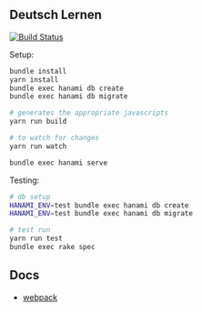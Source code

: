 Deutsch Lernen
-----------------------

[![Build Status](https://travis-ci.org/mjacobus/deutsch.svg?branch=master)](https://travis-ci.org/mjacobus/deutsch)

Setup:

```bash
bundle install
yarn install
bundle exec hanami db create
bundle exec hanami db migrate

# generates the appropriate javascripts
yarn run build

# to watch for changes
yarn run watch

bundle exec hanami serve
```

Testing:

```bash
# db setup
HANAMI_ENV=test bundle exec hanami db create
HANAMI_ENV=test bundle exec hanami db migrate

# test run
yarn run test
bundle exec rake spec
```

## Docs

- [webpack](https://webpack.github.io/docs/library-and-externals.html#examples)
